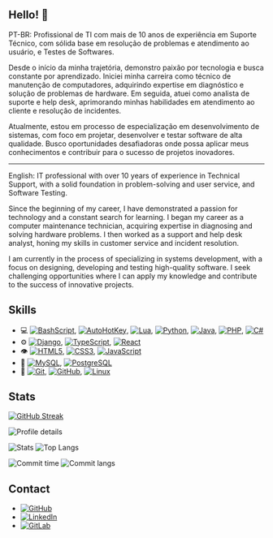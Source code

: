 ## Hello! 👋

PT-BR: Profissional de TI com mais de 10 anos de experiência em Suporte Técnico, com sólida base em resolução de problemas e atendimento ao usuário, e Testes de Softwares.

Desde o início da minha trajetória, demonstro paixão por tecnologia e busca constante por aprendizado. Iniciei minha carreira como técnico de manutenção de computadores, adquirindo expertise em diagnóstico e solução de problemas de hardware. Em seguida, atuei como analista de suporte e help desk, aprimorando minhas habilidades em atendimento ao cliente e resolução de incidentes.

Atualmente, estou em processo de especialização em desenvolvimento de sistemas, com foco em projetar, desenvolver e testar software de alta qualidade. Busco oportunidades desafiadoras onde possa aplicar meus conhecimentos e contribuir para o sucesso de projetos inovadores.

---
English: IT professional with over 10 years of experience in Technical Support, with a solid foundation in problem-solving and user service, and Software Testing.

Since the beginning of my career, I have demonstrated a passion for technology and a constant search for learning. I began my career as a computer maintenance technician, acquiring expertise in diagnosing and solving hardware problems. I then worked as a support and help desk analyst, honing my skills in customer service and incident resolution.

I am currently in the process of specializing in systems development, with a focus on designing, developing and testing high-quality software. I seek challenging opportunities where I can apply my knowledge and contribute to the success of innovative projects.

## Skills

- 💻 [![BashScript](https://img.shields.io/badge/bash%20script-0101?style=flat&logo=gnubash&logoColor=%23FFFFFF&labelColor=%23000000)](https://www.gnu.org/software/bash/), [![AutoHotKey](https://img.shields.io/badge/AutoHotkey-334455?style=for-the-badge&logo=autohotkey&logoColor=white)](https://www.autohotkey.com/docs/v2/), [![Lua](https://img.shields.io/badge/Lua-2C2D72?style=for-the-badge&logo=lua&logoColor=white)](https://www.lua.org/docs.html), [![Python](https://img.shields.io/badge/python-3670A0?style=for-the-badge&logo=python&logoColor=ffdd54)](https://docs.python.org/3/), [![Java](https://img.shields.io/badge/java-%23ED8B00.svg?style=for-the-badge&logo=openjdk&logoColor=white)](https://docs.oracle.com/en/java/), [![PHP](https://img.shields.io/badge/PHP-777BB4?style=for-the-badge&logo=php&logoColor=white)](https://www.php.net/docs.php), [![C#](https://img.shields.io/badge/C%23-239120?style=for-the-badge&logo=c-sharp&logoColor=white)](https://dotnet.microsoft.com/pt-br/languages/csharp)
- ⚙️ [![Django](https://img.shields.io/badge/django-%23092E20.svg?style=for-the-badge&logo=django&logoColor=white)](https://docs.djangoproject.com/en/5.1/), [![TypeScript](https://img.shields.io/badge/TypeScript-007ACC?style=for-the-badge&logo=typescript&logoColor=white)](https://www.typescriptlang.org/docs/), [![React](https://img.shields.io/badge/React-20232A?style=for-the-badge&logo=react&logoColor=61DAFB)](https://react.dev/learn)
- 👁️ [![HTML5](https://img.shields.io/badge/HTML5-E34F26?style=for-the-badge&logo=html5&logoColor=white)](https://developer.mozilla.org/en-US/docs/Web/HTML), [![CSS3](https://img.shields.io/badge/CSS3-1572B6?style=for-the-badge&logo=css3&logoColor=white)](https://developer.mozilla.org/en-US/docs/Web/CSS), [![JavaScript](https://img.shields.io/badge/JavaScript-F7DF1E?style=for-the-badge&logo=javascript&logoColor=black)](https://developer.mozilla.org/en-US/docs/Web/JavaScript)
- 💽 [![MySQL](https://img.shields.io/badge/MySQL-00000F?style=for-the-badge&logo=mysql&logoColor=white)](https://dev.mysql.com/doc/), [![PostgreSQL](https://img.shields.io/badge/PostgreSQL-000?style=for-the-badge&logo=postgresql)](https://www.postgresql.org/docs/)
- 🧰 [![Git](https://img.shields.io/badge/Git-000?style=for-the-badge&logo=git&logoColor=E94D5F)](https://git-scm.com/doc), [![GitHub](https://img.shields.io/badge/GitHub-000?style=for-the-badge&logo=github&logoColor=30A3DC)](https://docs.github.com/), [![Linux](https://img.shields.io/badge/Linux-000?style=for-the-badge&logo=linux&logoColor=FCC624)](https://distrowatch.com/)

## Stats

[![GitHub Streak](https://git-hub-streak-stats.vercel.app?user=tiago-egas&theme=tokyonight&date_format=j%20M%5B%20Y%5D&card_width=600)](https://git.io/streak-stats)

![Profile details](http://github-profile-summary-cards.vercel.app/api/cards/profile-details?username=tiago-egas&theme=tokyonight)

![Stats](http://github-profile-summary-cards.vercel.app/api/cards/stats?username=tiago-egas&theme=tokyonight) ![Top Langs](http://github-profile-summary-cards.vercel.app/api/cards/repos-per-language?username=tiago-egas&theme=tokyonight)

![Commit time](http://github-profile-summary-cards.vercel.app/api/cards/productive-time?username=tiago-egas&theme=tokyonight&utcOffset=8) ![Commit langs](http://github-profile-summary-cards.vercel.app/api/cards/most-commit-language?username=tiago-egas&theme=tokyonight)

## Contact

- [![GitHub](https://img.shields.io/badge/GitHub-100000?style=for-the-badge&logo=github&logoColor=white)](https://github.com/Tiago-Egas)
- [![LinkedIn](https://img.shields.io/badge/LinkedIn-0077B5?style=for-the-badge&logo=linkedin&logoColor=white)](https://www.linkedin.com/in/tiagoegas/)
- [![GitLab](https://img.shields.io/badge/GitLab-330F63?style=for-the-badge&logo=gitlab&logoColor=white)](https://gitlab.com/Tiago-Egas)
